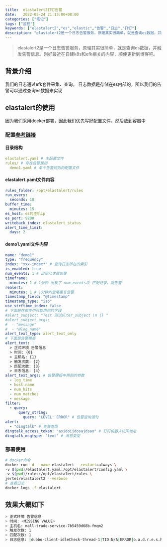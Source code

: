 ```yaml
---
title:  elastalert2钉钉告警
date:   2022-05-24 21:13:00+08:00
categories: ["笔记"]
tags: ["监控"]
keywords: ["elastalert2","es","elastic","告警","日志","钉钉"]
description: "elastalert2是一个日志告警服务，原理其实很简单，就是查询es数据，并触发告警信息。刚好最近在自建k8s和efk相关的内容，顺便更新到博客吧"
---
```


> elastalert2是一个日志告警服务，原理其实很简单，就是查询es数据，并触发告警信息。刚好最近在自建k8s和efk相关的内容，顺便更新到博客吧。

## 背景介绍
我们的日志通过efk套件采集、查询。
日志数据是存储在es内部的，所以我们的告警可以通过查询es数据来实现

## elastalert的使用
因为我们采用docker部署，因此我们优先写好配置文件，然后放到容器中

### 配置[参考链接](https://elastalert2.readthedocs.io/en/latest/ruletypes.html)

#### 目录结构
```yml
elastalert.yaml # 主配置文件
rules/ # 存在告警规则
  demo1.yaml # 单个告警规则的配置文件
```

#### elastalert.yaml文件内容
```yml
rules_folder: /opt/elastalert/rules
run_every:
  seconds: 10
buffer_time:
  minutes: 15
es_host: es的主机ip
es_port: 9200
writeback_index: elastalert_status
alert_time_limit:
  days: 2
```

#### demo1.yaml文件内容
```yml
name: "demo1"
type: "frequency"
index: "xxx-index*" # 查询日志所在的索引
is_enabled: true
num_events: 1 # 出现几次就告警
timeframe: 
  minutes: 1 # 1分钟 出现了 num_events次 匹配记录，就告警
realert: 
  minutes: 1 # 1分钟内忽略重复告警
timestamp_field: "@timestamp"
timestamp_type: "iso"
use_strftime_index: false
# 下面是在邮件中可能用到的字段
#alert_subject: "Test 测试alter_subject \n {} "
#alert_subject_args:
#  - "message"
#  - "@log_name"
alert_text_type: alert_text_only 
# 下面是告警模板
alert_text: | 
  > 正式环境 告警信息
  > 时间: {0}
  > 主机名: {1}
  > 触发次数: {2}
  > 匹配次数: {3}
  > 日志信息: {4}
alert_text_args: # 告警模板中用到的参数
  - log_time
  - host.name
  - num_hits
  - num_matches
  - message
filter:
  - query:
      query_string:
        query: "LEVEL: ERROR" # 告警查询语句
alert:
  - "dingtalk" # 告警类型
dingtalk_access_token: "asidoijdosajdsao" # 钉钉机器人访问地址
dingtalk_msgtype: "text" # 消息类型
```

### 部署使用
```bash
# docker命令
docker run -d --name elastalert --restart=always \
-v $(pwd)/elastalert.yaml:/opt/elastalert/config.yaml \
-v $(pwd)/rules:/opt/elastalert/rules \
jertel/elastalert2 --verbose
# 查看日志
docker logs -f elastalert
```

## 效果大概如下
```bash
> 正式环境 告警信息
> 时间: <MISSING VALUE>
> 主机名: mall-trade-service-7b5459d68b-fmqm2
> 触发次数: 1
> 匹配次数: 1
> 日志信息: |dubbo-client-idleCheck-thread-1|TID:N/A|ERROR|o.a.d.r.e.s.header.ReconnectTimerTask:51|doTask| [DUBBO] Fail to connect to HeaderExchangeClient 
```